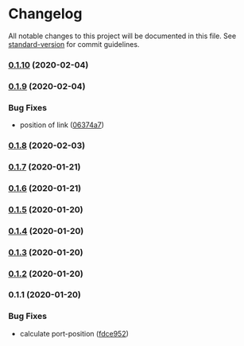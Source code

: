 # Changelog

All notable changes to this project will be documented in this file. See [standard-version](https://github.com/conventional-changelog/standard-version) for commit guidelines.

### [0.1.10](https://github.com/JuzSer/vue-flowchart/compare/v0.1.9...v0.1.10) (2020-02-04)

### [0.1.9](https://github.com/JuzSer/vue-flowchart/compare/v0.1.8...v0.1.9) (2020-02-04)


### Bug Fixes

* position of link ([06374a7](https://github.com/JuzSer/vue-flowchart/commit/06374a7d9e923faa2c19168e12c6e72b3f3b5f40))

### [0.1.8](https://github.com/JuzSer/vue-flowchart/compare/v0.1.3...v0.1.8) (2020-02-03)

### [0.1.7](https://github.com/JuzSer/vue-flowchart/compare/v0.1.6...v0.1.7) (2020-01-21)

### [0.1.6](https://github.com/JuzSer/vue-flowchart/compare/v0.1.5...v0.1.6) (2020-01-21)

### [0.1.5](https://github.com/JuzSer/vue-flowchart/compare/v0.1.4...v0.1.5) (2020-01-20)

### [0.1.4](https://github.com/JuzSer/vue-flowchart/compare/v0.1.3...v0.1.4) (2020-01-20)

### [0.1.3](https://github.com/JuzSer/vue-flowchart/compare/v0.1.2...v0.1.3) (2020-01-20)

### [0.1.2](https://github.com/JuzSer/vue-flowchart/compare/v0.1.1...v0.1.2) (2020-01-20)

### 0.1.1 (2020-01-20)


### Bug Fixes

* calculate port-position ([fdce952](https://github.com/JuzSer/vue-flowchart/commit/fdce952e4f33dec9bd136eeafd164a88f9e4c78b))
